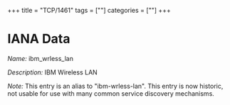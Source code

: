 +++
title = "TCP/1461"
tags = [""]
categories = [""]
+++

# IANA Data

_Name:_ ibm_wrless_lan

_Description:_ IBM Wireless LAN

_Note:_ This entry is an alias to "ibm-wrless-lan".
This entry is now historic, not usable for use with many
common service discovery mechanisms.

